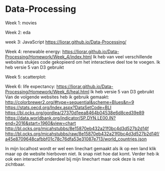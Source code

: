 # Data-Processing
Week 1: movies

Week 2: eda

week 3: JavaScript
https://liorar.github.io/Data-Processing/

Week 4: renewable energy:
https://liorar.github.io/Data-Processing/Homework/Week_4/index.html
Ik heb van veel verschillende websites stukjes code gekopieerd om het interactieve deel toe te voegen.
Ik heb versie 5 van D3 gebruikt

Week 5: scatterplot:

Week 6: life expectancy:
https://liorar.github.io/Data-Processing/Homework/Week_6/heal.html
Ik heb versie 5 van D3 gebruikt
Van de volgende websites heb ik gebruik gemaakt:
http://colorbrewer2.org/#type=sequential&scheme=Blues&n=9
https://stats.oecd.org/Index.aspx?DataSetCode=BLI
https://bl.ocks.org/gordlea/27370d1eea8464b04538e6d8ced39e89
https://data.worldbank.org/indicator/SP.DYN.LE00.IN?end=2016&start=1960&view=chart
http://bl.ocks.org/micahstubbs/8e15870eb432a21f0bc4d3d527b2d14f
http://bl.ocks.org/micahstubbs/raw/8e15870eb432a21f0bc4d3d527b2d14f/a45e8709648cafbbf01c78c76dfa53e31087e713/world_countries.json

In mijn localhost wordt er wel een linechart gemaakt als ik op een land klik maar op de website hierboven niet. Ik snap niet hoe dat komt. Verder heb ik ook een interactief onderdeel bij mijn linechart maar ook deze is niet zichtbaar. 
